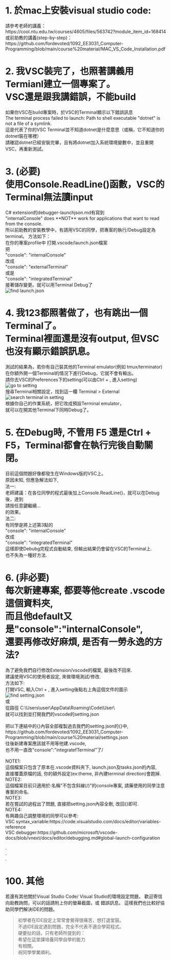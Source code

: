
<h1>
   1. 於mac上安裝visual studio code:
</h1>
<p>
   請參考老師的講義：</br>
   https://cool.ntu.edu.tw/courses/4605/files/563742?module_item_id=168414</br>
   或前助教的講義(step-by-step)：</br>
   https://github.com/fordevoted/1092_EE3031_Computer-Programming/blob/main/course%20material/MAC_VS_Code_Installation.pdf</br>
</p>
<h1>
   2. 我VSC裝完了，也照著講義用Termianl建立一個專案了。</br>
   VSC還是跟我講錯誤，不能build</h1>
<p>   
   如果你VSC在build專案時，於VSC的Terminal顯示以下錯誤訊息</br>
   The terminal process failed to launch: Path to shell executable "dotnet" is not a file of a symlink.</br>
   這是代表了你的VSC Terminal並不知道dotnet是什麼意思（或稱，它不知道你的dotnet裝在哪裡）</br>
   請確認dotnet已經安裝完畢，且有將dotnet加入系統環境變數中，並且重開VSC，再重新測試。</br>
</p>    
<h1>
   3. (必要)</br>
      使用Console.ReadLine()函數，VSC的Terminal無法讀input</br>
</h1>
<p>
   C# extension的debugger-launchjson.md有寫到</br>
   "internalConsole" does **NOT** work for applications that want to read from the console.</br>
   所以前助教的安裝教學中，有請用VSC的同學，把專案的執行/Debug設定為terminal。
   方法如下：</br>
   在你的專案profile中 打開.vscode/launch.json檔案</br>  
   把</br>
   "console": "internalConsole" </br>
   改成</br>
   "console": "externalTerminal"</br>
   或是</br>
   "console": "integratedTerminal"</br>
   接著儲存變更。就可以用Terminal Debug了</br>
   <img src="https://imgur.com/A9jYPvj.jpg"
     alt="find launch.json"
     style="float: left; margin-right: 10px;" /> </br> 
</p>   
<h1>
4. 我123都照著做了，也有跳出一個Terminal了。</br>
   Terminal裡面還是沒有output, 但VSC也沒有顯示錯誤訊息。</br>
</h1>
<p>
   測試的結果為，若你有自己裝其他的Terminal emulator(例如 tmux/terminator)</br>
   在你額外開一個Terminal的情況下進行Debug，它就不會有輸出。</br>
   請你去VSC的Preferences下的setting(可以由Ctrl + , 進入setting)</br>
   <img src="https://imgur.com/SgdL3YZ.jpg"
     alt="go to setting"
     style="float: left; margin-right: 10px;" /> </br>
   搜尋Terminal相關設定，找到這一欄 Terminal > External</br>
   <img src="https://imgur.com/i27G8Sx.jpg"
    alt="search terminal in setting"
    style="float: left; margin-right: 10px;" /> </br>
   根據你自己的作業系統，把它改成預設Terminal emulator，</br>
   就可以在開其他Terminal下同時Debug了。
</p>   
<h1>
5. 在Debug時, 不管用 F5 還是Ctrl + F5，Terminal都會在執行完後自動關閉。</br>
</h1>
<p>
   目前這個問題好像都發生在Windows版的VSC上。</br>
   原因未知, 但應急解法如下,</br>
   法一:</br>
   老師建議：在各位同學的程式最後加上Console.ReadLine()，就可以在Debug後，達到</br>
   請按任意鍵繼續...</br>
   的效果。</br>
   法二:</br>
   有同學是將上述第3點的</br>
   "console": "internalConsole" </br>
   改成</br>
   "console": "integratedTerminal" </br>
   這樣即使Debubg完程式自動結束, 但輸出結果仍會留在VSC的Terminal上.</br>
   也不失為一種好方法.</br>
</p>

<h1>
6. (非必要)</br>
   每次新建專案, 都要等他create .vscode這個資料夾,</br>
   而且他default又是"console":"internalConsole",</br>
   還要再修改好麻煩, 是否有一勞永逸的方法?
</h1>
<p>
   為了避免我們自行修改Extension/vscode的檔案, 最後改不回來.</br>
   建議使用VSC的使用者設定, 來做環境測試/修改.</br>
   方法如下:</br>
   打開VSC, 輸入Ctrl + , 進入setting後點右上角這個文件的圖示</br>
   <img src="https://imgur.com/2lsq4vj.jpg"
    alt="find setting.json"
    style="float: left; margin-right: 10px;" /> </br>
   或</br>
   從路徑 C:\Users\user\AppData\Roaming\Code\User\ </br>
   就可以找到並打開我們的vscode的setting.json</br>
   </br>
   把以下連結中的{}內容全部複製過去我們的setting.json的{}中,</br>
   https://github.com/fordevoted/1092_EE3031_Computer-Programming/blob/main/course%20material/settings.json</br>
   往後新建專案應該就不用等他建.vscode,</br>
   也不用一直改"console":"integratefTerminal"了/<br>
   </br>
   NOTE1:</br>
   這個檔案只包含了原本在.vscode資料夾下, launch.json及tasks.json的內容, </br>
   直接覆蓋原檔的話, 你的額外設定(ex:theme, 非內建terminal direction)會跑掉.</br>
   NOTE2:</br>
   這個檔案目前只適用於:名稱"不包含斜線(/)"的console專案, 請藥使用的同學注意專案的命名.</br>
   NOTE3:</br>
   若在嘗試的過程出了問題, 直接把setting.json內容全刪, 改回{}即可.</br>
   NOTE4:</br>
   有興趣自己調整環境的同學可以參考:</br>
   VSC syntax_variable:https://code.visualstudio.com/docs/editor/variables-reference </br>
   VSC debugger:https://github.com/microsoft/vscode-docs/blob/vnext/docs/editor/debugging.md#global-launch-configuration </br>
</p>
.</br>
.</br>
.</br>
<h1>
100. 其他
</h1>
<p>
   若還有其他關於Visual Studio Code/ Visual Studio的環境設定問題，
   歡迎寄信向助教詢問，可以的話請附上你的螢幕截圖，或 錯誤訊息。
   這樣我們也比較好協助同學們解決IDE的問題。
</p>   
  
>   初學者在IDE設定上常常會覺得很痛苦，想打退堂鼓。</br>
>   不過IDE設定遇到問題，完全不代表不適合學寫程式。</br>
>   硬要扯的話，只有老師所提到的：</br>
>   希望在這堂課培養同學自學的能力</br>
>   有相關。</br>
>   祝同學學業順利。

   
